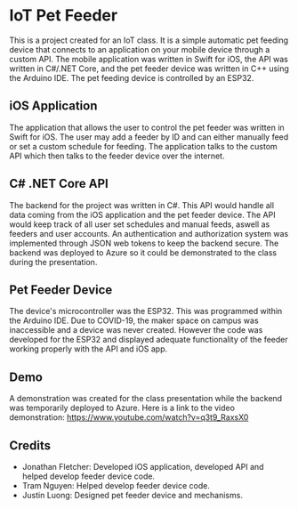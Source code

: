 # IoT Pet Feeder

This is a project created for an IoT class. It is a simple automatic pet feeding device that connects to an application on your mobile device through a custom API. 
The mobile application was written in Swift for iOS, the API was written in C#/.NET Core, and the pet feeder device was written in C++ using the Arduino IDE. 
The pet feeding device is controlled by an ESP32.

## iOS Application

The application that allows the user to control the pet feeder was written in Swift for iOS.
The user may add a feeder by ID and can either manually feed or set a custom schedule for feeding.
The application talks to the custom API which then talks to the feeder device over the internet.

## C# .NET Core API

The backend for the project was written in C#.
This API would handle all data coming from the iOS application and the pet feeder device.
The API would keep track of all user set schedules and manual feeds, aswell as feeders and user accounts.
An authentication and authorization system was implemented through JSON web tokens to keep the backend secure.
The backend was deployed to Azure so it could be demonstrated to the class during the presentation.

## Pet Feeder Device

The device's microcontroller was the ESP32. This was programmed within the Arduino IDE.
Due to COVID-19, the maker space on campus was inaccessible and a device was never created.
However the code was developed for the ESP32 and displayed adequate functionality of the feeder working properly with the API and iOS app.

## Demo

A demonstration was created for the class presentation while the backend was temporarily deployed to Azure.
Here is a link to the video demonstration:
https://www.youtube.com/watch?v=q3t9_RaxsX0

## Credits

- Jonathan Fletcher: Developed iOS application, developed API and helped develop feeder device code.
- Tram Nguyen: Helped develop feeder device code.
- Justin Luong: Designed pet feeder device and mechanisms.

